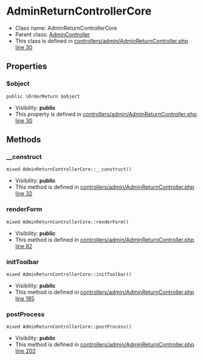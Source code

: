 AdminReturnControllerCore
===============






* Class name: AdminReturnControllerCore
* Parent class: [AdminController](AdminControllerCore)
* This class is defined in [controllers/admin/AdminReturnController.php line 30](https://github.com/PrestaShop/PrestaShop/blob/1.6.1.1/controllers/admin/AdminReturnController.php#L30)





Properties
----------


### $object

    public \OrderReturn $object





* Visibility: **public**
* This property is defined in [controllers/admin/AdminReturnController.php line 30](https://github.com/PrestaShop/PrestaShop/blob/1.6.1.1/controllers/admin/AdminReturnController.php#30)


Methods
-------


### __construct

    mixed AdminReturnControllerCore::__construct()





* Visibility: **public**
* This method is defined in [controllers/admin/AdminReturnController.php line 32](https://github.com/PrestaShop/PrestaShop/blob/1.6.1.1/controllers/admin/AdminReturnController.php#32)




### renderForm

    mixed AdminReturnControllerCore::renderForm()





* Visibility: **public**
* This method is defined in [controllers/admin/AdminReturnController.php line 82](https://github.com/PrestaShop/PrestaShop/blob/1.6.1.1/controllers/admin/AdminReturnController.php#82)




### initToolbar

    mixed AdminReturnControllerCore::initToolbar()





* Visibility: **public**
* This method is defined in [controllers/admin/AdminReturnController.php line 185](https://github.com/PrestaShop/PrestaShop/blob/1.6.1.1/controllers/admin/AdminReturnController.php#185)




### postProcess

    mixed AdminReturnControllerCore::postProcess()





* Visibility: **public**
* This method is defined in [controllers/admin/AdminReturnController.php line 202](https://github.com/PrestaShop/PrestaShop/blob/1.6.1.1/controllers/admin/AdminReturnController.php#202)



